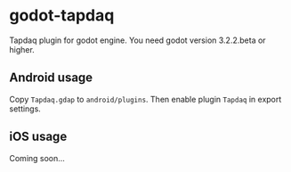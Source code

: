 # godot-tapdaq

Tapdaq plugin for godot engine. You need godot version 3.2.2.beta or higher.

## Android usage

Copy `Tapdaq.gdap` to `android/plugins`. Then enable plugin `Tapdaq` in export settings.

## iOS usage

Coming soon...
